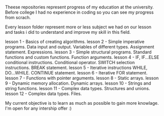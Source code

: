 Theese repositories represent progress of my education at the university.
Before college I had no experience in coding so you can see my progress from scrach.

Every lesson folder represent more or less subject we had on our lesson and tasks i did to
understand and improve my skill in this field.

lesson 1 - Basics of creating algorithms.
lesson 2 - Simple imperative programs. Data input and output. Variables of different types. Assignment statement. Expressions.
lesson 3 - Simple structural programs. Standard functions and custom functions. Function arguments.
lesson 4 - IF, IF...ELSE conditional instructions. Conditional operator. SWITCH selection instructions. BREAK statement.
lesson 5 - Iterative instructions WHILE, DO...WHILE. CONTINUE statement.
lesson 6 - Iterative FOR statement.
lesson 7 - Functions with pointer arguments.
lesson 8 - Static arrays.
lesson 9 - Dynamic memory allocation. Dynamic arrays.
lesson 10 - Strings and string functions.
lesson 11 - Complex data types. Structures and unions.
lesson 12 - Complex data types. Files.

My current objective is to learn as much as possible to gain more knowlage. I'm open for
any intership offer :)
